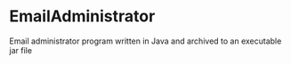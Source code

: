 # EmailAdministrator
Email administrator program written in Java and archived to an executable jar file
